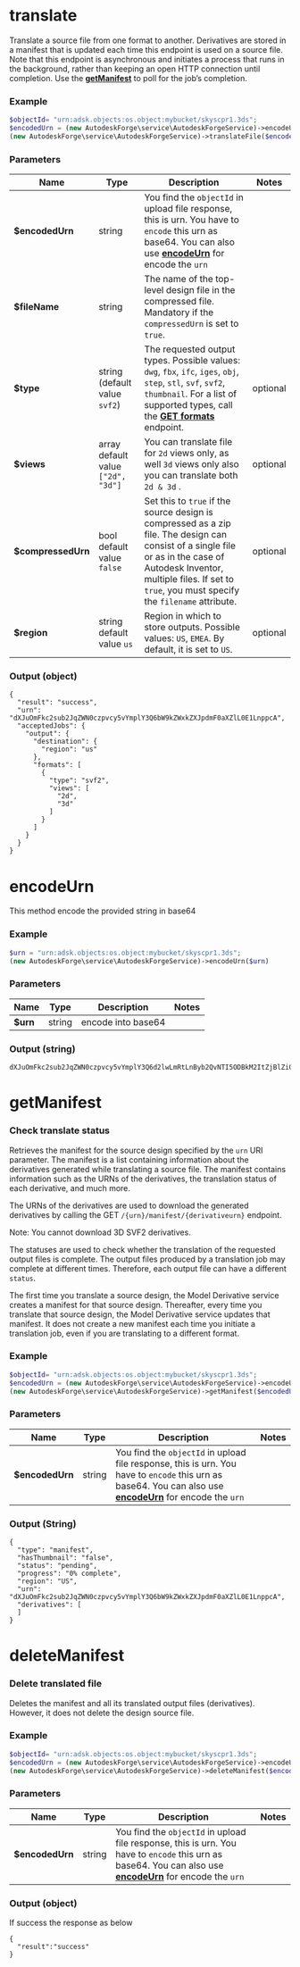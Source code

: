 # **translate**

Translate a source file from one format to another. Derivatives are stored in a manifest that is updated each time this endpoint is used on a source file. Note that this endpoint is asynchronous and initiates a process that runs in the background, rather than keeping an open HTTP connection until completion. Use the [**getManifest**](#getmanifest) to poll for the job’s completion.


### Example
```php
$objectId= "urn:adsk.objects:os.object:mybucket/skyscpr1.3ds";
$encodedUrn = (new AutodeskForge\service\AutodeskForgeService)->encodeUrn($objectId)
(new AutodeskForge\service\AutodeskForgeService)->translateFile($encodedUrn, $fileName, $type = 'svf2', $views = ["2d", "3d"], $compressedUrn = false, $region = 'us')

```

### Parameters
| Name               | Type                                    | Description                                                                                                                                                                                                                                                                                     | Notes    |
|--------------------|-----------------------------------------|-------------------------------------------------------------------------------------------------------------------------------------------------------------------------------------------------------------------------------------------------------------------------------------------------|----------|
| **$encodedUrn**    | string                                  | You find the `objectId` in upload file response, this is urn. You have to `encode` this urn as base64. You can also use [**encodeUrn**](#encodeUrn) for encode the `urn`                                                                                                                        |          |
| **$fileName**      | string                                  | The name of the top-level design file in the compressed file. Mandatory if the `compressedUrn` is set to `true`.                                                                                                                                                                                |          |
| **$type**          | string <br/>(default value `svf2`)      | The requested output types. Possible values: `dwg`, `fbx`, `ifc`, `iges`, `obj`, `step`, `stl`, `svf`, `svf2`, `thumbnail`. For a list of supported types, call the [**GET formats**](https://aps.autodesk.com/en/docs/model-derivative/v2/reference/http/informational/formats-GET/) endpoint. | optional |
| **$views**         | array<br/> default value `["2d", "3d"]` | You can translate file for `2d` views only, as well `3d` views only also you can translate both `2d & 3d` .                                                                                                                                                                                     | optional |
| **$compressedUrn** | bool<br/> default value `false`         | Set this to `true` if the source design is compressed as a zip file. The design can consist of a single file or as in the case of Autodesk Inventor, multiple files. If set to `true`, you must specify the `filename` attribute.                                                               | optional |
| **$region**        | string <br/> default value `us`         | Region in which to store outputs. Possible values: `US`, `EMEA`. By default, it is set to `US`.                                                                                                                                                                                                 | optional |

### Output (object)

```
{
  "result": "success",
  "urn": "dXJuOmFkc2sub2JqZWN0czpvcy5vYmplY3Q6bW9kZWxkZXJpdmF0aXZlL0E1LnppcA",
  "acceptedJobs": {
    "output": {
      "destination": {
        "region": "us"
      },
      "formats": [
        {
          "type": "svf2",
          "views": [
            "2d",
            "3d"
          ]
        }
      ]
    }
  }
}
```


# **encodeUrn** 

This method encode the provided string in base64 


### Example
```php
$urn = "urn:adsk.objects:os.object:mybucket/skyscpr1.3ds";
(new AutodeskForge\service\AutodeskForgeService)->encodeUrn($urn)

```

### Parameters
| Name     | Type   | Description        | Notes |
|----------|--------|--------------------|-------|
| **$urn** | string | encode into base64 |       |


### Output (string)

```
dXJuOmFkc2sub2JqZWN0czpvcy5vYmplY3Q6d2lwLmRtLnByb2QvNTI5ODBkM2ItZjBlZi00ZGU1LTkwMmQtNjZkNDU2OTViNGVmLnJ2dA
```

# **getManifest**
### Check translate status
Retrieves the manifest for the source design specified by the `urn` URI parameter. The manifest is a list containing information about the derivatives generated while translating a source file. The manifest contains information such as the URNs of the derivatives, the translation status of each derivative, and much more.

The URNs of the derivatives are used to download the generated derivatives by calling the GET ``/{urn}/manifest/{derivativeurn}`` endpoint.

Note: You cannot download 3D SVF2 derivatives.

The statuses are used to check whether the translation of the requested output files is complete. The output files produced by a translation job may complete at different times. Therefore, each output file can have a different `status`.

The first time you translate a source design, the Model Derivative service creates a manifest for that source design. Thereafter, every time you translate that source design, the Model Derivative service updates that manifest. It does not create a new manifest each time you initiate a translation job, even if you are translating to a different format.


### Example
```php
$objectId= "urn:adsk.objects:os.object:mybucket/skyscpr1.3ds";
$encodedUrn = (new AutodeskForge\service\AutodeskForgeService)->encodeUrn($objectId)
(new AutodeskForge\service\AutodeskForgeService)->getManifest($encodedUrn)

```

### Parameters

 | Name            | Type   | Description                                                                                                                                                              | Notes |
|-----------------|--------|--------------------------------------------------------------------------------------------------------------------------------------------------------------------------|-------|
| **$encodedUrn** | string | You find the `objectId` in upload file response, this is urn. You have to `encode` this urn as base64. You can also use [**encodeUrn**](#encodeUrn) for encode the `urn` |       |

### Output (String)

```
{
  "type": "manifest",
  "hasThumbnail": "false",
  "status": "pending",
  "progress": "0% complete",
  "region": "US",
  "urn": "dXJuOmFkc2sub2JqZWN0czpvcy5vYmplY3Q6bW9kZWxkZXJpdmF0aXZlL0E1LnppcA",
  "derivatives": [
  ]
}
```

# **deleteManifest**
### Delete translated file

Deletes the manifest and all its translated output files (derivatives). However, it does not delete the design source file.

### Example
```php
$objectId= "urn:adsk.objects:os.object:mybucket/skyscpr1.3ds";
$encodedUrn = (new AutodeskForge\service\AutodeskForgeService)->encodeUrn($objectId)
(new AutodeskForge\service\AutodeskForgeService)->deleteManifest($encodedUrn)

```

### Parameters

| Name            | Type   | Description                                                                                                                                                              | Notes |
|-----------------|--------|--------------------------------------------------------------------------------------------------------------------------------------------------------------------------|-------|
| **$encodedUrn** | string | You find the `objectId` in upload file response, this is urn. You have to `encode` this urn as base64. You can also use [**encodeUrn**](#encodeUrn) for encode the `urn` |       |

### Output (object)
If success the response as below
```
{
  "result":"success"
}
```
